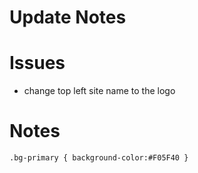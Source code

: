# Update Notes



 Issues
==================== 
* change top left site name to the logo




Notes
====================
`.bg-primary { background-color:#F05F40 }`